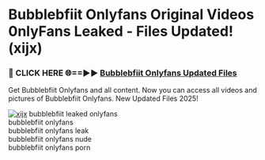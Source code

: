# Bubblebfiit Onlyfans Original Videos 0nlyFans Leaked - Files Updated! (xijx)

<h3>🔴 CLICK HERE 🌐==►► <a href="https://tinyurl.com/2wckxsce" rel="nofollow">Bubblebfiit Onlyfans Updated Files</a></h3>

Get Bubblebfiit Onlyfans and all content. Now you can access all videos and pictures of Bubblebfiit Onlyfans. New Updated Files 2025!

[![xijx](https://i.imgur.com/AFduVYN.gif)](https://tinyurl.com/2wckxsce)
bubblebfiit leaked onlyfans<br>
bubblebfiit onlyfans<br>
bubblebfiit onlyfans leak<br>
bubblebfiit onlyfans nude<br>
bubblebfiit onlyfans porn